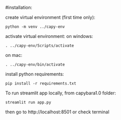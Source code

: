 #installation:

create virtual environment (first time only):
```
python -m venv ../capy-env
```

activate virtual environment:
on windows:
```
. ../capy-env/Scripts/activate
```
on mac:
```
. ../capy-env/bin/activate
```
install python requirements:
```
pip install -r requirements.txt
```


To run streamlit app locally, from capybara1.0 folder:
```
streamlit run app.py
```
then go to http://localhost:8501 or check terminal